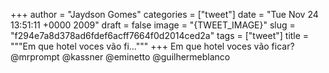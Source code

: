 
+++
author = "Jaydson Gomes"
categories = ["tweet"]
date = "Tue Nov 24 13:51:11 +0000 2009"
draft = false
image = "{TWEET_IMAGE}"
slug = "f294e7a8d378ad6fdef6acff7664f0d2014ced2a"
tags = ["tweet"]
title = """Em que hotel voces vão fi..."""
+++
Em que hotel voces vão ficar? @mrprompt @kassner @eminetto @guilhermeblanco
